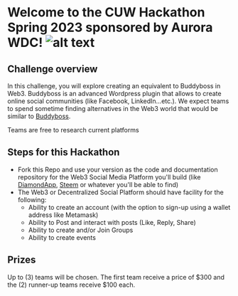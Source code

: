 # Welcome to the CUW Hackathon Spring 2023 sponsored by Aurora WDC! ![alt text](https://aurorawdc.com/wp-content/uploads/2017/09/AWDC-Logo-V1.png)

## Challenge overview

In this challenge, you will explore creating an equivalent to Buddyboss in Web3. Buddyboss is an advanced Wordpress plugin that allows to create online social communities (like Facebook, LinkedIn...etc.). We expect teams to spend sometime finding alternatives in the Web3 world that would be similar to [Buddyboss](https://www.buddyboss.com).

Teams are free to research current platforms 

## Steps for this Hackathon

* Fork this Repo and use your version as the code and documentation repository for the Web3 Social Media Platform you'll build (like [DiamondApp](https://diamondapp.com/browse?feedTab=Hot), [Steem](https://steem.com/) or whatever you'll be able to find)
* The Web3 or Decentralized Social Platform should have facility for the following:
  - Ability to create an account (with the option to sign-up using a wallet address like Metamask)
  - Ability to Post and interact with posts (Like, Reply, Share)
  - Ability to create and/or Join Groups
  - Ability to create events


## Prizes

Up to (3) teams will be chosen. The first team receive a price of $300 and the (2) runner-up teams receive $100 each. 
